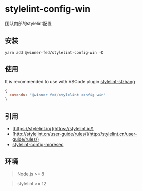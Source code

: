 # stylelint-config-win

团队内部的stylelint配置


## 安装

```shell
yarn add @winner-fed/stylelint-config-win -D
```


## 使用

It is recommended to use with VSCode plugin [stylelint-stzhang](https://marketplace.visualstudio.com/items?itemName=stuartzhang.stylelint-stzhang)

```javascript
{
  extends: "@winner-fed/stylelint-config-win"
}
```

## 引用

- [https://stylelint.io/](https://stylelint.io/)
- [http://stylelint.cn/user-guide/rules/](http://stylelint.cn/user-guide/rules/)
- [stylelint-config-moresec](https://github.com/MoresecFE/stylelint-config-moresec)


## 环境

> Node.js >= 8

> stylelint >= 12
